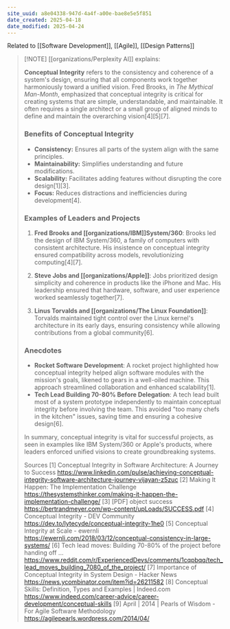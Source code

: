 ```yaml
---
site_uuid: a8e04338-947d-4a4f-a00e-bae8e5e5f851
date_created: 2025-04-18
date_modified: 2025-04-24
---
```


Related to [[Software Development]], [[Agile]], [[Design Patterns]]

> [!NOTE] [[organizations/Perplexity AI]] explains: 
> 
> **Conceptual Integrity** refers to the consistency and coherence of a system's design, ensuring that all components work together harmoniously toward a unified vision. Fred Brooks, in *The Mythical Man-Month*, emphasized that conceptual integrity is critical for creating systems that are simple, understandable, and maintainable. It often requires a single architect or a small group of aligned minds to define and maintain the overarching vision[4][5][7].
> 
> ### Benefits of Conceptual Integrity
> - **Consistency:** Ensures all parts of the system align with the same principles.
> - **Maintainability:** Simplifies understanding and future modifications.
> - **Scalability:** Facilitates adding features without disrupting the core design[1][3].
> - **Focus:** Reduces distractions and inefficiencies during development[4].
> 
> ### Examples of Leaders and Projects
> 1. **Fred Brooks and [[organizations/IBM]]System/360**:
>    Brooks led the design of IBM System/360, a family of computers with consistent architecture. His insistence on conceptual integrity ensured compatibility across models, revolutionizing computing[4][7].
> 
> 1. **Steve Jobs and [[organizations/Apple]]**:
>    Jobs prioritized design simplicity and coherence in products like the iPhone and Mac. His leadership ensured that hardware, software, and user experience worked seamlessly together[7].
> 
> 1. **Linus Torvalds and [[organizations/The Linux Foundation]]**:
>    Torvalds maintained tight control over the Linux kernel's architecture in its early days, ensuring consistency while allowing contributions from a global community[6].
> 
> ### Anecdotes
> - **Rocket Software Development**: A rocket project highlighted how conceptual integrity helped align software modules with the mission's goals, likened to gears in a well-oiled machine. This approach streamlined collaboration and enhanced scalability[1].
> - **Tech Lead Building 70-80% Before Delegation**: A tech lead built most of a system prototype independently to maintain conceptual integrity before involving the team. This avoided "too many chefs in the kitchen" issues, saving time and ensuring a cohesive design[6].
> 
> In summary, conceptual integrity is vital for successful projects, as seen in examples like IBM System/360 or Apple's products, where leaders enforced unified visions to create groundbreaking systems.
> 
> Sources
> [1] Conceptual Integrity in Software Architecture: A Journey to Success https://www.linkedin.com/pulse/achieving-conceptual-integrity-software-architecture-journey-vijayan-z5zuc
> [2] Making It Happen: The Implementation Challenge https://thesystemsthinker.com/making-it-happen-the-implementation-challenge/
> [3] [PDF] object success https://bertrandmeyer.com/wp-content/upLoads/SUCCESS.pdf
> [4] Conceptual Integrity - DEV Community https://dev.to/lytecyde/conceptual-integrity-1he0
> [5] Conceptual Integrity at Scale - ewernli https://ewernli.com/2018/03/12/conceptual-consistency-in-large-systems/
> [6] Tech lead moves: Building 70-80% of the project before handing off ... https://www.reddit.com/r/ExperiencedDevs/comments/1cqpbqq/tech_lead_moves_building_7080_of_the_project/
> [7] Importance of Conceptual Integrity in System Design - Hacker News https://news.ycombinator.com/item?id=26211582
> [8] Conceptual Skills: Definition, Types and Examples | Indeed.com https://www.indeed.com/career-advice/career-development/conceptual-skills
> [9] April | 2014 | Pearls of Wisdom - For Agile Software Methodology https://agilepearls.wordpress.com/2014/04/
